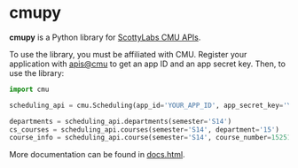 # cmupy

**cmupy** is a Python library for [ScottyLabs CMU APIs](https://apis.scottylabs.org).

To use the library, you must be affiliated with CMU. Register your application with [apis@cmu](https://apis.scottylabs.org/apps) to get an app ID and an app secret key. Then, to use the library:

```python
import cmu

scheduling_api = cmu.Scheduling(app_id='YOUR_APP_ID', app_secret_key='YOUR_SECRET_KEY')

departments = scheduling_api.departments(semester='S14')
cs_courses = scheduling_api.courses(semester='S14', department='15')
course_info = scheduling_api.course(semester='S14', course_number=15251)
```

More documentation can be found in [docs.html](https://rawgithub.com/tomshen/cmupy/master/cmu.html).